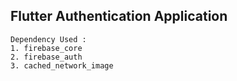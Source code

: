 ## Flutter Authentication Application

```
Dependency Used :
1. firebase_core
2. firebase_auth
3. cached_network_image
```

